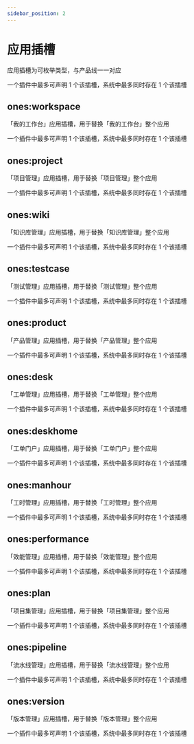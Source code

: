 ```yaml
---
sidebar_position: 2
---
```


# 应用插槽

应用插槽为可枚举类型，与产品线一一对应

一个插件中最多可声明 1 个该插槽，系统中最多同时存在 1 个该插槽

## ones:workspace

「我的工作台」应用插槽，用于替换「我的工作台」整个应用

一个插件中最多可声明 1 个该插槽，系统中最多同时存在 1 个该插槽

## ones:project

「项目管理」应用插槽，用于替换「项目管理」整个应用

一个插件中最多可声明 1 个该插槽，系统中最多同时存在 1 个该插槽

## ones:wiki

「知识库管理」应用插槽，用于替换「知识库管理」整个应用

一个插件中最多可声明 1 个该插槽，系统中最多同时存在 1 个该插槽

## ones:testcase

「测试管理」应用插槽，用于替换「测试管理」整个应用

一个插件中最多可声明 1 个该插槽，系统中最多同时存在 1 个该插槽

## ones:product

「产品管理」应用插槽，用于替换「产品管理」整个应用

一个插件中最多可声明 1 个该插槽，系统中最多同时存在 1 个该插槽

## ones:desk

「工单管理」应用插槽，用于替换「工单管理」整个应用

一个插件中最多可声明 1 个该插槽，系统中最多同时存在 1 个该插槽

## ones:deskhome

「工单门户」应用插槽，用于替换「工单门户」整个应用

一个插件中最多可声明 1 个该插槽，系统中最多同时存在 1 个该插槽

## ones:manhour

「工时管理」应用插槽，用于替换「工时管理」整个应用

一个插件中最多可声明 1 个该插槽，系统中最多同时存在 1 个该插槽

## ones:performance

「效能管理」应用插槽，用于替换「效能管理」整个应用

一个插件中最多可声明 1 个该插槽，系统中最多同时存在 1 个该插槽

## ones:plan

「项目集管理」应用插槽，用于替换「项目集管理」整个应用

一个插件中最多可声明 1 个该插槽，系统中最多同时存在 1 个该插槽

## ones:pipeline

「流水线管理」应用插槽，用于替换「流水线管理」整个应用

一个插件中最多可声明 1 个该插槽，系统中最多同时存在 1 个该插槽

## ones:version

「版本管理」应用插槽，用于替换「版本管理」整个应用

一个插件中最多可声明 1 个该插槽，系统中最多同时存在 1 个该插槽
